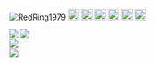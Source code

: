 <p align="left"> 
  <a href="https://github.com/RedRing1979/RedRing1979/">
    <img src="https://komarev.com/ghpvc/?username=RedRing1979" alt="RedRing1979" />
  </a>
  <a href="http://twitter.com/RedRing1979">
    <img height="20" src="https://img.shields.io/twitter/follow/RedRing1979?label=Twitter&logo=twitter&style=flat" />
  </a>
  <a href="https://github.com/RedRing1979">
    <img height="20" src="https://img.shields.io/github/followers/RedRing1979?label=follow&logo=github&style=flat" />
  </a>
  <a href="https://www.reddit.com/user/RedRing1979">
    <img height="20" src="https://img.shields.io/reddit/user-karma/combined/RedRing1979?label=Reddit&logo=reddit&style=flat" />
  </a>
  <a href="https://stackoverflow.com/users/18312637/redring">
    <img height="20" src="https://img.shields.io/stackexchange/stackoverflow/r/18312637?label=StackOverflow&logo=stack-overflow&style=flat" />
  </a>
  <a href="http://qiita.com/RedRing">
    <img height="20" src="https://qiita-badge.apiapi.app/s/RedRing/posts.svg" />
  </a>
  <//qiita.com/RedRing">
    <img height="20" src="https://qiita-badge.apiapi.app/s/RedRing/contributions.svg" />
  </a>
</p>
<a href="https://github.com/anuraghazra/github-readme-stats">
  <img align="left" src="https://github-readme-stats.vercel.app/api?username=RedRing1979&count_private=true&show_icons=true" />
</a>
<a href="https://github.com/anuraghazra/github-readme-stats">
  <img align="left" src="https://github-readme-stats.vercel.app/api/top-langs/?username=RedRing1979" />
</a>
<br clear="left">
<a href="https://github-profile-summary-cards">
  <img align="left" src="https://github-profile-summary-cards.vercel.app/api/cards/profile-details?username=RedRing1979" />
</a>
<br clear="left">
<a href="https://github-profile-trophy">
  <img align="left" src="https://github-profile-trophy.vercel.app/?username=RedRing1979" />
</a>
